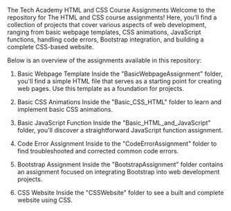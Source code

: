 The Tech Academy HTML and CSS Course Assignments
Welcome to the repository for The HTML and CSS course assignments! Here, you'll find a collection of projects that cover various aspects of web development, ranging from basic webpage templates, CSS animations, JavaScript functions, handling code errors, Bootstrap integration, and building a complete CSS-based website.

Below is an overview of the assignments available in this repository:

1. Basic Webpage Template
Inside the "BasicWebpageAssignment" folder, you'll find a simple HTML file that serves as a starting point for creating web pages. Use this template as a foundation for projects.

2. Basic CSS Animations
Inside the "Basic_CSS_HTML" folder to learn and implement basic CSS animations.

3. Basic JavaScript Function
Inside the "Basic_HTML_and_JavaScript" folder, you'll discover a straightforward JavaScript function assignment.

4. Code Error Assignment
Inside to the "CodeErrorAssignment" folder to find troubleshooted and corrected common code errors.

5. Bootstrap Assignment
Inside the "BootstrapAssignment" folder contains an assignment focused on integrating Bootstrap into web development projects.

6. CSS Website
Inside the "CSSWebsite" folder to see a built and complete website using CSS. 
